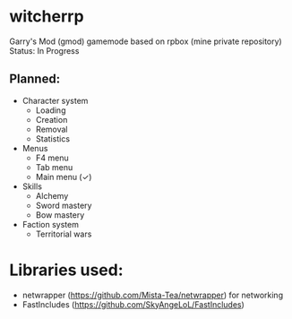 # witcherrp
Garry's Mod (gmod) gamemode based on rpbox (mine private repository)
Status: In Progress

## Planned:
- Character system
  - Loading
  - Creation
  - Removal
  - Statistics
- Menus
  - F4 menu
  - Tab menu
  - Main menu (✓)
- Skills
  - Alchemy
  - Sword mastery
  - Bow mastery
- Faction system
  - Territorial wars

# Libraries used:
- netwrapper (https://github.com/Mista-Tea/netwrapper) for networking
- FastIncludes (https://github.com/SkyAngeLoL/FastIncludes)
